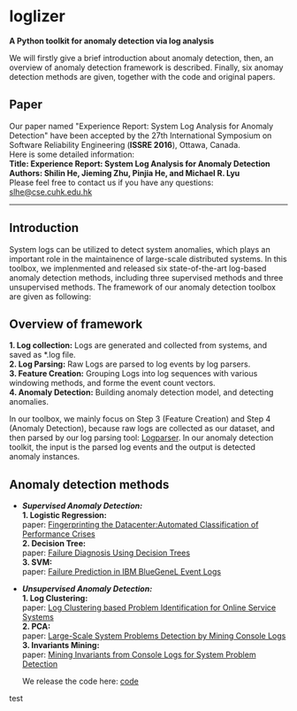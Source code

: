 # loglizer
**A Python toolkit for anomaly detection via log analysis**

We will firstly give a brief introduction about anomaly detection, then, an overview of anomaly detection framework is described. Finally, six anomay detection methods are given, together with the code and original papers.

## Paper
Our paper named "Experience Report: System Log Analysis for Anomaly Detection" have been accepted by the 27th International Symposium on Software Reliability Engineering (**ISSRE 2016**), Ottawa, Canada.   
Here is some detailed information:  
**Title: Experience Report: System Log Analysis for Anomaly Detection  
Authors: Shilin He, Jieming Zhu, Pinjia He, and Michael R. Lyu**  
Please feel free to contact us if you have any questions: slhe@cse.cuhk.edu.hk  

***
## Introduction
System logs can be utilized to detect system anomalies, which plays an important role in the maintainence of large-scale distributed systems. In this toolbox, we implenmented and released six state-of-the-art log-based anomaly detection methods, including three supervised methods and three unsupervised methods. The framework of our anomaly detection toolbox are given as following:

## Overview of framework
**1. Log collection:** Logs are generated and collected from systems, and saved as \*.log file.    
**2. Log Parsing:** Raw Logs are parsed to log events by log parsers.  
**3. Feature Creation:** Grouping Logs into log sequences with various windowing methods, and forme the event count vectors.  
**4. Anomaly Detection:** Building anomaly detection model, and detecting anomalies.  

In our toolbox, we mainly focus on Step 3 (Feature Creation) and Step 4 (Anomaly Detection), because raw logs are collected as our dataset, and then parsed by our log parsing tool: [Logparser](https://github.com/cuhk-cse/logparser). In our anomaly detection toolkit, the input is the parsed log events and the output is detected anomaly instances. 

## Anomaly detection methods
* ***Supervised Anomaly Detection:***  
  **1. Logistic Regression:**  
  paper: [Fingerprinting the Datacenter:Automated Classification of Performance Crises](http://dl.acm.org/citation.cfm?id=1755926)  
  **2. Decision Tree:**  
  paper: [Failure Diagnosis Using Decision Trees](http://www.cs.berkeley.edu/~brewer/papers/icac2004_chen_diagnosis.pdf)  
  **3. SVM:**  
  paper: [Failure Prediction in IBM BlueGeneL Event Logs](http://ieeexplore.ieee.org/stamp/stamp.jsp?tp=&arnumber=4536397)  
* ***Unsupervised Anomaly Detection:***  
  **1. Log Clustering:**  
  paper: [Log Clustering based Problem Identification for Online Service Systems](http://www.msr-waypoint.net/apps/pubs/default.aspx?id=260324)  
  **2. PCA:**  
  paper: [Large-Scale System Problems Detection by Mining Console Logs](https://www.usenix.org/legacy/event/sysml08/tech/full_papers/xu/xu.pdf)  
  **3. Invariants Mining:**  
  paper: [Mining Invariants from Console Logs for System Problem Detection](http://research.microsoft.com/pubs/121673/Mining%20Invariants%20from%20Console%20Logs.pdf)  
  
  We release the code here: [code](https://github.com/cuhk-cse/loglizer)

test
